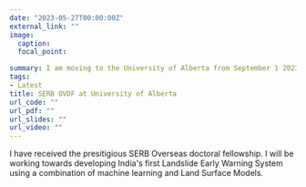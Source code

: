 ```yaml
---
date: "2023-05-27T00:00:00Z"
external_link: ""
image:
  caption: 
  focal_point:

summary: I am moving to the University of Alberta from September 1 2023 to continue my research on landslides
tags: 
- Latest
title: SERB OVDF at University of Alberta
url_code: ""
url_pdf: ""
url_slides: ""
url_video: ""
---
```

I have received the presitigious SERB Overseas doctoral fellowship. I will be working towards developing India's first Landslide Early Warning System using a combination of machine learning and Land Surface Models. 
